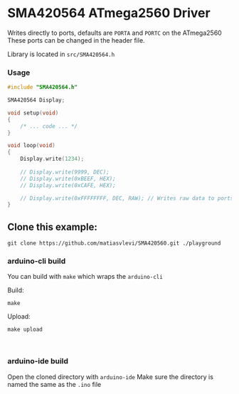 # SMA420564 ATmega2560 Driver

Writes directly to ports, defaults are `PORTA` and `PORTC` on the ATmega2560
These ports can be changed in the header file. 

Library is located in `src/SMA420564.h`

### Usage

```cpp
#include "SMA420564.h"

SMA420564 Display;

void setup(void) 
{
    /* ... code ... */
}

void loop(void)
{
    Display.write(1234);
    
    // Display.write(9999, DEC);
    // Display.write(0xBEEF, HEX);
    // Display.write(0xCAFE, HEX);

    // Display.write(0xFFFFFFFF, DEC, RAW); // Writes raw data to ports
}


```




## Clone this example:

```
git clone https://github.com/matiasvlevi/SMA420560.git ./playground
```

### arduino-cli build

You can build with `make` which wraps the `arduino-cli` 

Build:

```
make
```

Upload:

```
make upload
```

<br/>

### arduino-ide build

Open the cloned directory with `arduino-ide`
Make sure the directory is named the same as the `.ino` file

